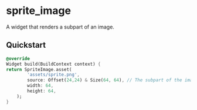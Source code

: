 # sprite_image

A widget that renders a subpart of an image.

## Quickstart

```dart
@override 
Widget build(BuildContext context) {
return SpriteImage.asset(
        'assets/sprite.png',
        source: Offset(24,24) & Size(64, 64), // The subpart of the image to render
        width: 64,
        height: 64,
    );
}
```
